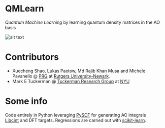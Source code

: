 # QMLearn
*Quantum Machine Learning*
by learning quantum density matrices in the AO basis

![alt text](https://gitlab.com/pavanello-research-group/qmlearn/blob/main/Docs/figure3.png)

# Contributors
 - Xuecheng Shao, Lukas Paetow, Md Rajib Khan Musa and Michele Pavanello @ [PRG](https://sites.rutgers.edu/prg/) at [Rutgers University-Newark](http://sasn.rutgers.edu).
 - Mark E Tuckerman @ [Tuckerman Research Group](https://wp.nyu.edu/tuckerman_group/) at [NYU](https://cas.nyu.edu/)

 # Some info

 Code entirely in Python leveraging [PySCF](https://pyscf.org/) for generating AO integrals [Libcint](https://github.com/sunqm/libcint) and DFT targets. Regressions are carried out with [scikit-learn](https://scikit-learn.org/stable/).
